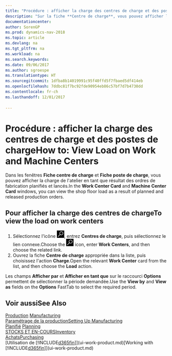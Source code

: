 ```yaml
---
title: "Procédure : afficher la charge des centres de charge et des postes de charge"
description: "Sur la fiche **Centre de charge**, vous pouvez afficher la charge des centres de charge en tant que résultat des ordres de fabrication lancés."
documentationcenter: 
author: SorenGP
ms.prod: dynamics-nav-2018
ms.topic: article
ms.devlang: na
ms.tgt_pltfrm: na
ms.workload: na
ms.search.keywords: 
ms.date: 09/06/2017
ms.author: sgroespe
ms.translationtype: HT
ms.sourcegitcommit: 1dfba8b14019991c95f40ffd5f7fbaed5df414eb
ms.openlocfilehash: 7ddbc81f7bc92fde90954eb86c57bf7d7b4730dd
ms.contentlocale: fr-ch
ms.lasthandoff: 12/01/2017

---
```

# <a name="how-to-view-load-on-work-and-machine-centers"></a><span data-ttu-id="25347-103">Procédure : afficher la charge des centres de charge et des postes de charge</span><span class="sxs-lookup"><span data-stu-id="25347-103">How to: View Load on Work and Machine Centers</span></span>
<span data-ttu-id="25347-104">Dans les fenêtres **Fiche centre de charge** et **Fiche poste de charge**, vous pouvez afficher la charge de l'atelier en tant que résultat des ordres de fabrication planifiés et lancés.</span><span class="sxs-lookup"><span data-stu-id="25347-104">In the **Work Center Card** and **Machine Center Card** windows, you can view the shop floor load as a result of planned and released production orders.</span></span>    

## <a name="to-view-the-load-on-work-centers"></a><span data-ttu-id="25347-105">Pour afficher la charge des centres de charge</span><span class="sxs-lookup"><span data-stu-id="25347-105">To view the load on work centers</span></span>  
1.  <span data-ttu-id="25347-106">Sélectionnez l'icône ![Page ou état pour la recherche](media/ui-search/search_small.png "Page ou état pour la recherche"), entrez **Centres de charge**, puis sélectionnez le lien connexe.</span><span class="sxs-lookup"><span data-stu-id="25347-106">Choose the ![Search for Page or Report](media/ui-search/search_small.png "Search for Page or Report icon") icon, enter **Work Centers**, and then choose the related link.</span></span>  
2.  <span data-ttu-id="25347-107">Ouvrez la fiche **Centre de charge** appropriée dans la liste, puis choisissez l'action **Charge**.</span><span class="sxs-lookup"><span data-stu-id="25347-107">Open the relevant **Work Center** card from the list, and then choose the **Load** action.</span></span>  

<span data-ttu-id="25347-108">Les champs **Afficher par** et **Afficher en tant que** sur le raccourci **Options** permettent de sélectionner la période demandée.</span><span class="sxs-lookup"><span data-stu-id="25347-108">Use the **View by** and **View as** fields on the **Options** FastTab to select the required period.</span></span>  

## <a name="see-also"></a><span data-ttu-id="25347-109">Voir aussi</span><span class="sxs-lookup"><span data-stu-id="25347-109">See Also</span></span>  
<span data-ttu-id="25347-110">[Production](production-manage-manufacturing.md)  </span><span class="sxs-lookup"><span data-stu-id="25347-110">[Manufacturing](production-manage-manufacturing.md)  </span></span>  
[<span data-ttu-id="25347-111">Paramétrage de la production</span><span class="sxs-lookup"><span data-stu-id="25347-111">Setting Up Manufacturing</span></span>](production-configure-production-processes.md)  
<span data-ttu-id="25347-112">[Planifié](production-planning.md)    </span><span class="sxs-lookup"><span data-stu-id="25347-112">[Planning](production-planning.md)    </span></span>  
[<span data-ttu-id="25347-113">STOCKS ET EN-COURS</span><span class="sxs-lookup"><span data-stu-id="25347-113">Inventory</span></span>](inventory-manage-inventory.md)  
[<span data-ttu-id="25347-114">Achats</span><span class="sxs-lookup"><span data-stu-id="25347-114">Purchasing</span></span>](purchasing-manage-purchasing.md)  
<span data-ttu-id="25347-115">[Utilisation de [!INCLUDE[d365fin](includes/d365fin_md.md)]](ui-work-product.md)</span><span class="sxs-lookup"><span data-stu-id="25347-115">[Working with [!INCLUDE[d365fin](includes/d365fin_md.md)]](ui-work-product.md)</span></span>

